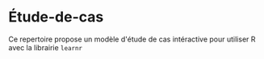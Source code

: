 # Étude-de-cas
Ce repertoire propose un modèle d'étude de cas intéractive pour utiliser R avec la librairie `learnr`


